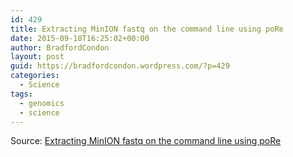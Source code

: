 ```yaml
---
id: 429
title: Extracting MinION fastq on the command line using poRe
date: 2015-09-18T16:25:02+00:00
author: BradfordCondon
layout: post
guid: https://bradfordcondon.wordpress.com/?p=429
categories:
  - Science
tags:
  - genomics
  - science
---
```

Source: [Extracting MinION fastq on the command line using poRe](https://biomickwatson.wordpress.com/2015/09/18/extracting-minion-fastq-on-the-command-line-using-pore/)